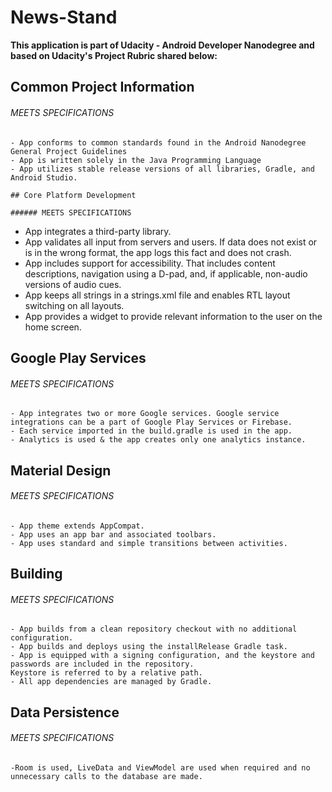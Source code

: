 # News-Stand 

**This application is part of Udacity - Android Developer Nanodegree and based on Udacity's Project Rubric shared below:**

## Common Project Information

###### MEETS SPECIFICATIONS

```
- App conforms to common standards found in the Android Nanodegree General Project Guidelines
- App is written solely in the Java Programming Language
- App utilizes stable release versions of all libraries, Gradle, and Android Studio.

## Core Platform Development

###### MEETS SPECIFICATIONS

```
- App integrates a third-party library.
- App validates all input from servers and users. If data does not exist or is in the wrong format, the app logs this fact and does not crash.
- App includes support for accessibility. That includes content descriptions, navigation using a D-pad, and, if applicable, non-audio versions of audio cues.
- App keeps all strings in a strings.xml file and enables RTL layout switching on all layouts.
- App provides a widget to provide relevant information to the user on the home screen.

## Google Play Services

###### MEETS SPECIFICATIONS

```
- App integrates two or more Google services. Google service integrations can be a part of Google Play Services or Firebase.
- Each service imported in the build.gradle is used in the app.
- Analytics is used & the app creates only one analytics instance. 
```
## Material Design

###### MEETS SPECIFICATIONS

```
- App theme extends AppCompat.
- App uses an app bar and associated toolbars.
- App uses standard and simple transitions between activities.
```

## Building

###### MEETS SPECIFICATIONS

```
- App builds from a clean repository checkout with no additional configuration.
- App builds and deploys using the installRelease Gradle task.
- App is equipped with a signing configuration, and the keystore and passwords are included in the repository.
Keystore is referred to by a relative path.
- All app dependencies are managed by Gradle.
```

## Data Persistence

###### MEETS SPECIFICATIONS

```
-Room is used, LiveData and ViewModel are used when required and no unnecessary calls to the database are made.
```
